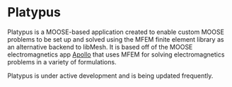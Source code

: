 Platypus
=====

Platypus is a MOOSE-based application created to enable custom MOOSE problems to be set up and solved using the MFEM finite element library as an alternative backend to libMesh. It is based off of the MOOSE electromagnetics app [Apollo](https://github.com/aurora-multiphysics/apollo) that uses MFEM for solving electromagnetics problems in a variety of formulations.

Platypus is under active development and is being updated frequently.
